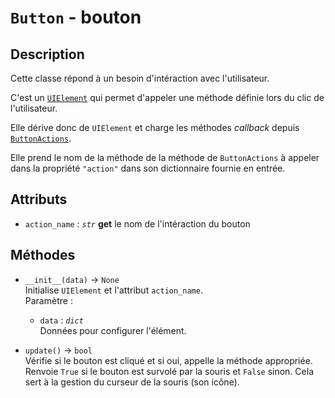 # `Button` - bouton
## Description
Cette classe répond à un besoin d'intéraction avec l'utilisateur.

C'est un [`UIElement`](ui_element.md) qui permet d'appeler une méthode définie lors du clic de l'utilisateur.

Elle dérive donc de `UIElement` et charge les méthodes *callback* depuis [`ButtonActions`](button_actions.md).

Elle prend le nom de la méthode de la méthode de `ButtonActions` à appeler dans la propriété `"action"` dans son dictionnaire fournie en entrée.

## Attributs
- `action_name` : *`str`* **get**
  le nom de l'intéraction du bouton

## Méthodes
- `__init__(data)` &rarr; `None` \
  Initialise `UIElement` et l'attribut `action_name`. \
  Paramètre :
  * `data` : *`dict`* \
    Données pour configurer l'élément.

- `update()` &rarr; `bool` \
  Vérifie si le bouton est cliqué et si oui, appelle la méthode appropriée.
  Renvoie `True` si le bouton est survolé par la souris et `False` sinon.
  Cela sert à la gestion du curseur de la souris (son icône).
